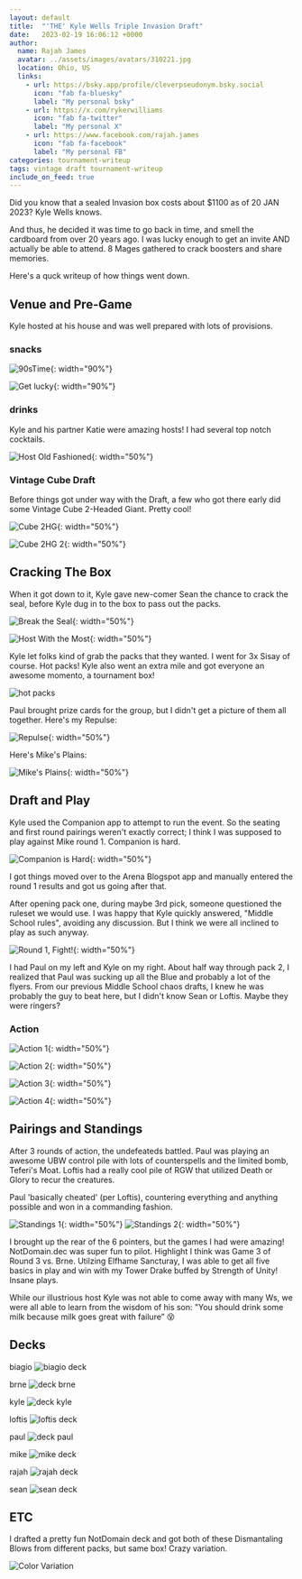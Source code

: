 ```yaml
---
layout: default
title:  "'THE' Kyle Wells Triple Invasion Draft"
date:   2023-02-19 16:06:12 +0000
author:
  name: Rajah James
  avatar: ../assets/images/avatars/310221.jpg 
  location: Ohio, US
  links:
    - url: https://bsky.app/profile/cleverpseudonym.bsky.social
      icon: "fab fa-bluesky"
      label: "My personal bsky"
    - url: https://x.com/rykerwilliams
      icon: "fab fa-twitter"
      label: "My personal X"
    - url: https://www.facebook.com/rajah.james
      icon: "fab fa-facebook"
      label: "My personal FB"
categories: tournament-writeup
tags: vintage draft tournament-writeup
include_on_feed: true
---
```


Did you know that a sealed Invasion box costs about $1100 as of 20 JAN 2023? Kyle Wells knows. 

And thus, he decided it was time to go back in time, and smell the cardboard from over 20 years ago. I was lucky enough to get an invite AND actually be able to attend. 8 Mages gathered to crack boosters and share memories.

Here's a quck writeup of how things went down.

## Venue and Pre-Game

Kyle hosted at his house and was well prepared with lots of provisions.

### snacks
![90sTime](../assets/images/2023/02/19/90sTime.jpg){: width="90%"}

![Get lucky](../assets/images/2023/02/19/getLucky.jpg){: width="90%"}

### drinks

Kyle and his partner Katie were amazing hosts! I had several top notch cocktails.

![Host Old Fashioned](../assets/images/2023/02/19/host-oldfashioned.jpg){: width="50%"}

### Vintage Cube Draft

Before things got under way with the Draft, a few who got there early did some Vintage Cube 2-Headed Giant. Pretty cool!

![Cube 2HG](../assets/images/2023/02/19/vintageCubeDraft-1.jpg){: width="50%"}

![Cube 2HG 2](../assets/images/2023/02/19/vintageCubeDraft-2.jpg){: width="50%"}

## Cracking The Box

When it got down to it, Kyle gave new-comer Sean the chance to crack the seal, before Kyle dug in to the box to pass out the packs.

![Break the Seal](../assets/images/2023/02/19/break-the-seal.jpg){: width="50%"}

![Host With the Most](../assets/images/2023/02/19/hostwiththemost.jpg){: width="50%"}

Kyle let folks kind of grab the packs that they wanted. I went for 3x Sisay of course. Hot packs! Kyle also went an extra mile and got everyone an awesome momento, a tournament box!

![hot packs](../assets/images/2023/02/19/hotpacks.jpg)

Paul brought prize cards for the group, but I didn't get a picture of them all together. Here's my Repulse:

![Repulse](../assets/images/2023/02/19/signed-repulse.jpg){: width="50%"}

Here's Mike's Plains:

![Mike's Plains](../assets/images/2023/02/19/signed-Plains.jpg){: width="50%"}

## Draft and Play

Kyle used the Companion app to attempt to run the event. So the seating and first round pairings weren't exactly correct; I think I was supposed to play against Mike round 1. Companion is hard. 

![Companion is Hard](../assets/images/2023/02/19/companion-is-hard.jpg){: width="50%"}

I got things moved over to the Arena Blogspot app and manually entered the round 1 results and got us going after that. 

After opening pack one, during maybe 3rd pick, someone questioned the ruleset we would use. I was happy that Kyle quickly answered, "Middle School rules", avoiding any discussion. But I think we were all inclined to play as such anyway. 

![Round 1, Fight!](../assets/images/2023/02/19/Round1-Fight.jpg){: width="50%"}

I had Paul on my left and Kyle on my right. About half way through pack 2, I realized that Paul was sucking up all the Blue and probably a lot of the flyers. From our previous Middle School chaos drafts, I knew he was probably the guy to beat here, but I didn't know Sean or Loftis. Maybe they were ringers?

### Action

![Action 1](../assets/images/2023/02/19/rd1-action1.jpg){: width="50%"}

![Action 2](../assets/images/2023/02/19/rd1-action2.jpg){: width="50%"}

![Action 3](../assets/images/2023/02/19/rd2-action1.jpg){: width="50%"}

![Action 4](../assets/images/2023/02/19/rd2-action1.jpg){: width="50%"}

## Pairings and Standings

After 3 rounds of action, the undefeateds battled. Paul was playing an awesome UBW control pile with lots of counterspells and the limited bomb, Teferi's Moat. Loftis had a really cool pile of RGW that utilized Death or Glory to recur the creatures.

Paul 'basically cheated' (per Loftis), countering everything and anything possible and won in a commanding fashion.

![Standings 1](../assets/images/2023/02/19/standings-1.png){: width="50%"}
![Standings 2](../assets/images/2023/02/19/standings-2.jpg){: width="50%"}

I brought up the rear of the 6 pointers, but the games I had were amazing! NotDomain.dec was super fun to pilot. Highlight I think was Game 3 of Round 3 vs. Brne. Utilzing Elfhame Sancturay, I was able to get all five basics in play and win with my Tower Drake buffed by Strength of Unity! Insane plays.

While our illustrious host Kyle was not able to come away with many Ws, we were all able to learn from the wisdom of his son: "You should drink some milk because milk goes great with failure” 😵

## Decks

biagio
![biagio deck](../assets/images/2023/02/19/deck-biagio.jpg)

brne
![deck brne](../assets/images/2023/02/19/deck-brne.jpg)

kyle
![deck kyle](../assets/images/2023/02/19/deck-kyle.jpg)

loftis
![loftis deck](../assets/images/2023/02/19/deck-loftis.jpg)

paul
![deck paul](../assets/images/2023/02/19/deck-paul.jpg)

mike
![mike deck](../assets/images/2023/02/19/deck-mike.jpg)

rajah
![rajah deck](../assets/images/2023/02/19/deck-rajah.jpg)

sean
![sean deck](../assets/images/2023/02/19/deck-sean.jpg)

## ETC

I drafted a pretty fun NotDomain deck and got both of these Dismantaling Blows from different packs, but same box! Crazy variation.

![Color Variation](../assets/images/2023/02/19/etc-colorVariation-dismantaling-blow.jpg)
